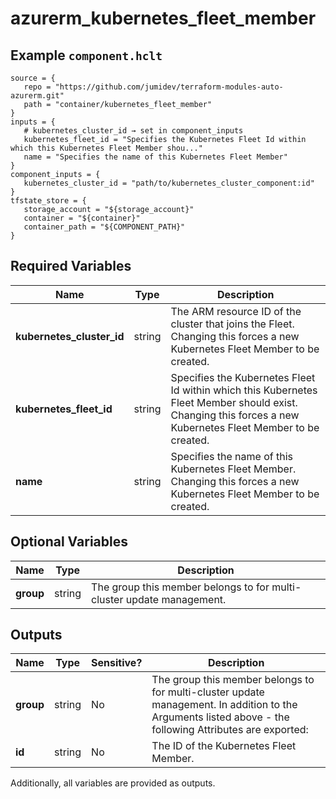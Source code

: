 # azurerm_kubernetes_fleet_member



## Example `component.hclt`

```hcl
source = {
   repo = "https://github.com/jumidev/terraform-modules-auto-azurerm.git"   
   path = "container/kubernetes_fleet_member"   
}
inputs = {
   # kubernetes_cluster_id → set in component_inputs
   kubernetes_fleet_id = "Specifies the Kubernetes Fleet Id within which this Kubernetes Fleet Member shou..."   
   name = "Specifies the name of this Kubernetes Fleet Member"   
}
component_inputs = {
   kubernetes_cluster_id = "path/to/kubernetes_cluster_component:id"   
}
tfstate_store = {
   storage_account = "${storage_account}"   
   container = "${container}"   
   container_path = "${COMPONENT_PATH}"   
}
```

## Required Variables

| Name | Type |  Description |
| ---- | --------- |  ----------- |
| **kubernetes_cluster_id** | string |  The ARM resource ID of the cluster that joins the Fleet. Changing this forces a new Kubernetes Fleet Member to be created. | 
| **kubernetes_fleet_id** | string |  Specifies the Kubernetes Fleet Id within which this Kubernetes Fleet Member should exist. Changing this forces a new Kubernetes Fleet Member to be created. | 
| **name** | string |  Specifies the name of this Kubernetes Fleet Member. Changing this forces a new Kubernetes Fleet Member to be created. | 

## Optional Variables

| Name | Type |  Description |
| ---- | --------- |  ----------- |
| **group** | string |  The group this member belongs to for multi-cluster update management. | 



## Outputs

| Name | Type | Sensitive? | Description |
| ---- | ---- | --------- | --------- |
| **group** | string | No  | The group this member belongs to for multi-cluster update management. In addition to the Arguments listed above - the following Attributes are exported: | 
| **id** | string | No  | The ID of the Kubernetes Fleet Member. | 

Additionally, all variables are provided as outputs.

